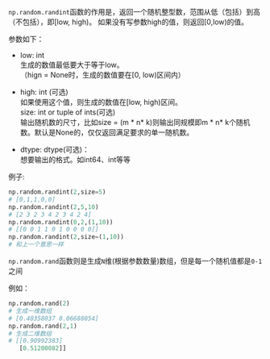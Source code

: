 `np.random.randint`函数的作用是，返回一个随机整型数，范围从低（包括）到高（不包括），即[low, high)。
如果没有写参数high的值，则返回[0,low)的值。

参数如下：

* low: int  
  生成的数值最低要大于等于low。  
  （hign = None时，生成的数值要在[0, low)区间内）
  
* high: int (可选)  
  如果使用这个值，则生成的数值在[low, high)区间。  
  size: int or tuple of ints(可选)  
  输出随机数的尺寸，比如size = (m * n* k)则输出同规模即m * n* k个随机数。默认是None的，仅仅返回满足要求的单一随机数。  

* dtype: dtype(可选)：  
  想要输出的格式。如int64、int等等

例子:

```py
np.random.randint(2,size=5)
# [0,1,1,0,0]
np.random.randint(2,5,10)
# [2 3 2 3 4 2 3 4 2 4]
np.random.randint(0,2,(1,10))
# [[0 0 1 1 0 1 0 0 0 0]]
np.random.randint(2,size=(1,10))
# 和上一个意思一样
```

`np.random.rand`函数则是生成`N`维(根据参数数量)数组，但是每一个随机值都是`0-1`之间

例如：

```py
np.random.rand(2)
# 生成一维数组
# [0.40358037 0.06688054]
np.random.rand(2,1)
# 生成二维数组
# [[0.90992383]
   [0.51200082]]
```
